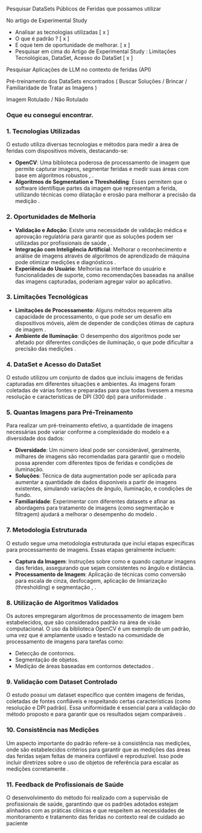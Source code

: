 Pesquisar DataSets Públicos de Feridas que possamos utilizar

No artigo de Experimental Study
- Analisar  as tecnologias utilizadas  [ x ]
- O que é padrão ? [ x ]
- E oque tem de oportunidade de melhorar. [ x ]
- Pesquisar em cima do Artigo de Experimental Study : Limitações Tecnológicas, DataSet, Acesso do DataSet [ x ]


Pesquisar Aplicações de LLM no contexto de feridas (API)

Pré-treinamento dos DataSets encontrados ( Buscar Soluções / Brincar  / Familiaridade de Tratar as Imagens )

Imagem Rotulado / Não Rotulado 


### Oque eu consegui encontrar.
### 1. Tecnologias Utilizadas

O estudo utiliza diversas tecnologias e métodos para medir a área de feridas com dispositivos móveis, destacando-se:

- **OpenCV**: Uma biblioteca poderosa de processamento de imagem que permite capturar imagens, segmentar feridas e medir suas áreas com base em algoritmos robustos , .
- **Algoritmos de Segmentation e Thresholding**: Esses permitem que o software identifique partes da imagem que representam a ferida, utilizando técnicas como dilatação e erosão para melhorar a precisão da medição .



### 2. Oportunidades de Melhoria

- **Validação e Adoção**: Existe uma necessidade de validação médica e aprovação regulatória para garantir que as soluções podem ser utilizadas por profissionais de saúde , .
- **Integração com Inteligência Artificial**: Melhorar o reconhecimento e análise de imagens através de algoritmos de aprendizado de máquina pode otimizar medições e diagnósticos .
- **Experiência do Usuário**: Melhorias na interface do usuário e funcionalidades de suporte, como recomendações baseadas na análise das imagens capturadas, poderiam agregar valor ao aplicativo.

### 3. Limitações Tecnológicas

- **Limitações de Processamento**: Alguns métodos requerem alta capacidade de processamento, o que pode ser um desafio em dispositivos móveis, além de depender de condições ótimas de captura de imagem .
- **Ambiente de Iluminação**: O desempenho dos algoritmos pode ser afetado por diferentes condições de iluminação, o que pode dificultar a precisão das medições .

### 4. DataSet e Acesso do DataSet

O estudo utilizou um conjunto de dados que incluiu imagens de feridas capturadas em diferentes situações e ambientes. As imagens foram coletadas de várias fontes e preparadas para que todas tivessem a mesma resolução e características de DPI (300 dpi) para uniformidade .

### 5. Quantas Imagens para Pré-Treinamento

Para realizar um pré-treinamento efetivo, a quantidade de imagens necessárias pode variar conforme a complexidade do modelo e a diversidade dos dados:

- **Diversidade**: Um número ideal pode ser considerável, geralmente, milhares de imagens são recomendadas para garantir que o modelo possa aprender com diferentes tipos de feridas e condições de iluminação.
- **Soluções**: Técnica de data augmentation pode ser aplicada para aumentar a quantidade de dados disponíveis a partir de imagens existentes, simulando variações de ângulo, iluminação, e condições de fundo.
- **Familiaridade**: Experimentar com diferentes datasets e afinar as abordagens para tratamento de imagens (como segmentação e filtragem) ajudará a melhorar o desempenho do modelo .

### 7. **Metodologia Estruturada**

O estudo segue uma metodologia estruturada que inclui etapas específicas para processamento de imagens. Essas etapas geralmente incluem:

- **Captura da Imagem**: Instruções sobre como e quando capturar imagens das feridas, assegurando que sejam consistentes no ângulo e distância.
- **Processamento de Imagem**: Aplicação de técnicas como conversão para escala de cinza, desfocagem, aplicação de limiarização (thresholding) e segmentação , .

### 8. **Utilização de Algoritmos Validados**

Os autores empregaram algoritmos de processamento de imagem bem estabelecidos, que são considerados padrão na área de visão computacional. O uso da biblioteca OpenCV é um exemplo de um padrão, uma vez que é amplamente usado e testado na comunidade de processamento de imagens para tarefas como:

- Detecção de contornos.
- Segmentação de objetos.
- Medição de áreas baseadas em contornos detectados .

### 9. **Validação com Dataset Controlado**

O estudo possui um dataset específico que contém imagens de feridas, coletadas de fontes confiáveis e respeitando certas características (como resolução e DPI padrão). Essa uniformidade é essencial para a validação do método proposto e para garantir que os resultados sejam comparáveis .

### 10. **Consistência nas Medições**

Um aspecto importante do padrão refere-se à consistência nas medições, onde são estabelecidos critérios para garantir que as medições das áreas das feridas sejam feitas de maneira confiável e reproduzível. Isso pode incluir diretrizes sobre o uso de objetos de referência para escalar as medições corretamente .

### 11. **Feedback de Profissionais de Saúde**

O desenvolvimento do método foi realizado com a supervisão de profissionais de saúde, garantindo que os padrões adotados estejam alinhados com as práticas clínicas e que respeitem as necessidades de monitoramento e tratamento das feridas no contexto real de cuidado ao paciente